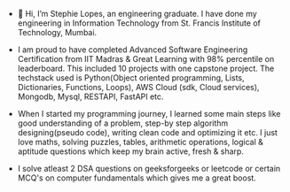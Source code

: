 

* 👋 Hi, I’m Stephie Lopes, an engineering graduate. I have done my engineering in Information Technology from St. Francis Institute of Technology, Mumbai.

* I am proud to have completed Advanced Software Engineering Certification from IIT Madras & Great Learning with 98% percentile on leaderboard. This included 10 projects with one capstone project. The techstack used is Python(Object oriented programming, Lists, Dictionaries, Functions, Loops), AWS Cloud (sdk, Cloud services), Mongodb, Mysql, RESTAPI, FastAPI etc. 

* When I started my programming journey, I learned some main steps like good understanding of a problem, step-by step algorithm designing(pseudo code), writing clean code and optimizing it etc. I just love maths, solving puzzles, tables, arithmetic operations, logical & aptitude questions which keep my brain active, fresh & sharp.

* I solve atleast 2 DSA questions on geeksforgeeks or leetcode or certain MCQ's on computer fundamentals which gives me a great boost. 

<!--
**stephielopes4/stephielopes4** is a ✨ _special_ ✨ repository because its `README.md` (this file) appears on your GitHub profile.

Here are some ideas to get you started:

- 
- 🌱 I’m currently learning ...
- 👯 I’m looking to collaborate on ...
- 🤔 I’m looking for help with ...
- 💬 Ask me about ...
- 📫 How to reach me: ...
- 😄 Pronouns: ...
- ⚡ Fun fact: ...
-->
